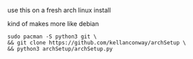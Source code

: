 use this on a fresh arch linux install

kind of makes more like debian

```
sudo pacman -S python3 git \ 
&& git clone https://github.com/kellanconway/archSetup \
&& python3 archSetup/archSetup.py
```
